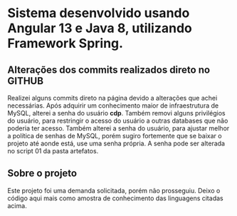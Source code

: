 # Sistema desenvolvido usando Angular 13 e Java 8, utilizando Framework Spring. 
## Alterações dos commits realizados direto no GITHUB

Realizei alguns commits direto na página devido a alterações que achei necessárias. Após adquirir um conhecimento maior de infraestrutura de MySQL, alterei a senha do usuário **cdp**. 
Também removi alguns privilégios do usuário, para restringir o acesso do usuário a outras databases que não poderia ter acesso.
Também alterei a senha do usuário, para ajustar melhor a política de senhas de MySQL, porém sugiro fortemente que se baixar o projeto até aonde está, use uma senha própria. A senha pode ser alterada no script 01 da pasta artefatos.

## Sobre o projeto

Este projeto foi uma demanda solicitada, porém não prosseguiu. Deixo o código aqui mais como amostra de conhecimento das linguagens citadas acima.
